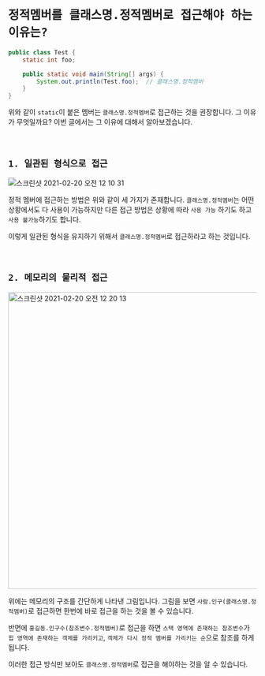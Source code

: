 # `정적멤버를 클래스명.정적멤버로 접근해야 하는 이유는?`

```java
public class Test {
    static int foo;

    public static void main(String[] args) {
        System.out.println(Test.foo);  // 클래스명.정적멤버
    }
}
```

위와 같이 `static`이 붙은 멤버는 `클래스명.정적멤버`로 접근하는 것을 권장합니다. 그 이유가 무엇일까요? 이번 글에서는 그 이유에 대해서 알아보겠습니다.

<br>

## `1. 일관된 형식으로 접근`

![스크린샷 2021-02-20 오전 12 10 31](https://user-images.githubusercontent.com/45676906/108522418-24dbfd00-7310-11eb-89b6-afe44b2180e3.png)

정적 멤버에 접근하는 방법은 위와 같이 세 가지가 존재합니다. `클래스명.정적멤버`는 어떤 상황에서도 다 사용이 가능하지만 다른 접근 방법은 상황에 따라 `사용 가능` 하기도 하고 `사용 불가능`하기도 합니다. 

이렇게 일관된 형식을 유지하기 위해서 `클래스명.정적멤버`로 접근하라고 하는 것입니다. 

<br>

## `2. 메모리의 물리적 접근`

<img width="602" alt="스크린샷 2021-02-20 오전 12 20 13" src="https://user-images.githubusercontent.com/45676906/108523625-7d5fca00-7311-11eb-8fc3-abc8eced7cf9.png">

위에는 메모리의 구조를 간단하게 나타낸 그림입니다. 그림을 보면 `사람.인구(클래스명.정적멤버)`로 접근하면 한번에 바로 접근을 하는 것을 볼 수 있습니다.

반면에 `홍길동.인구수(참조변수.정적멤버)`로 접근을 하면 `스택 영역에 존재하는 참조변수`가 `힙 영역에 존재하는 객체를 가리키고`, `객체가 다시 정적 멤버를 가리키는 순`으로 참조를 하게 됩니다. 

이러한 접근 방식만 보아도 `클래스명.정적멤버`로 접근을 해야하는 것을 알 수 있습니다. 
